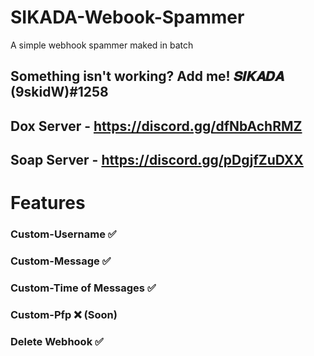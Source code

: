 # SIKADA-Webook-Spammer
A simple webhook spammer maked in batch


## Something isn't working? Add me! 𝑺𝑰𝑲𝑨𝑫𝑨 (9skidW)#1258
## Dox Server - https://discord.gg/dfNbAchRMZ
## Soap Server - https://discord.gg/pDgjfZuDXX

# Features
### Custom-Username ✅
### Custom-Message ✅
### Custom-Time of Messages ✅
### Custom-Pfp ❌ (Soon)
### Delete Webhook ✅
